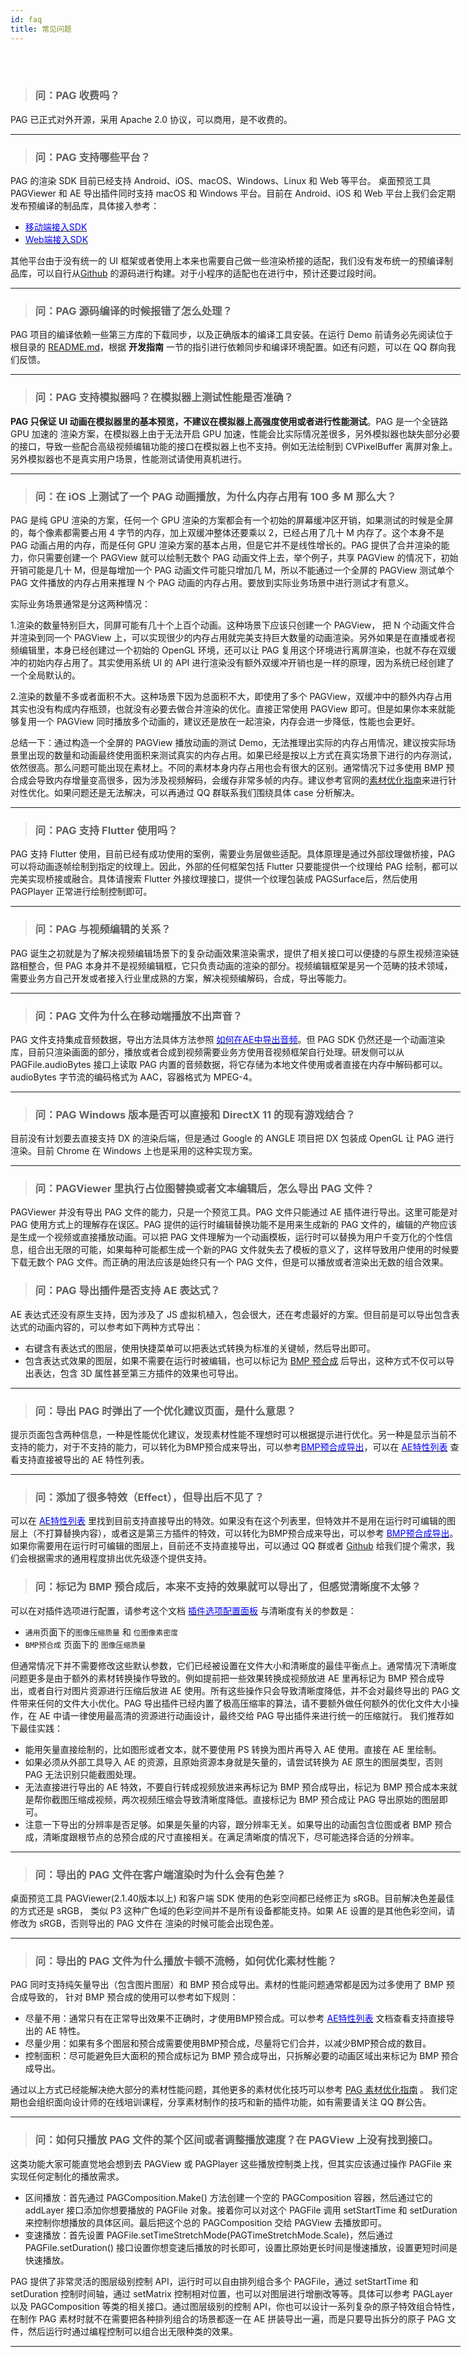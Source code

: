 ```yaml
---
id: faq
title: 常见问题
---
```


</br>
</br>
<div id='faq' style='width: 720px; margin: 0 auto'>

> ### 问：PAG 收费吗？
PAG 已正式对外开源，采用 Apache 2.0 协议，可以商用，是不收费的。

---

> ### 问：PAG 支持哪些平台？
PAG 的渲染 SDK 目前已经支持 Android、iOS、macOS、Windows、Linux 和 Web 等平台。 桌面预览工具 PAGViewer 和 AE 导出插件同时支持 macOS 和 Windows 平台。目前在 Android、iOS 和 Web 平台上我们会定期发布预编译的制品库，具体接入参考：

- [<font color=blue>移动端接入SDK</font>](/docs/sdk.html)
- [<font color=blue>Web端接入SDK</font>](/docs/sdk-web.html)

其他平台由于没有统一的 UI 框架或者使用上本来也需要自己做一些渲染桥接的适配，我们没有发布统一的预编译制品库，可以自行从[Github](https://github.com/Tencent/libpag) 的源码进行构建。对于小程序的适配也在进行中，预计还要过段时间。

---

> ### 问：PAG 源码编译的时候报错了怎么处理？

PAG 项目的编译依赖一些第三方库的下载同步，以及正确版本的编译工具安装。在运行 Demo 前请务必先阅读位于根目录的 [README.md](https://github.com/Tencent/libpag/blob/main/README.zh_CN.md)，根据 **开发指南** 一节的指引进行依赖同步和编译环境配置。如还有问题，可以在 QQ 群向我们反馈。

---

> ### 问：PAG 支持模拟器吗？在模拟器上测试性能是否准确？
**PAG 只保证 UI 动画在模拟器里的基本预览，不建议在模拟器上高强度使用或者进行性能测试**。PAG 是一个全链路 GPU 加速的
渲染方案，在模拟器上由于无法开启 GPU 加速，性能会比实际情况差很多，另外模拟器也缺失部分必要的接口，导致一些配合高级视频编辑功能的接口在模拟器上也不支持。例如无法绘制到 CVPixelBuffer 离屏对象上。另外模拟器也不是真实用户场景，性能测试请使用真机进行。 

---

> ### 问：在 iOS 上测试了一个 PAG 动画播放，为什么内存占用有 100 多 M 那么大？
PAG 是纯 GPU 渲染的方案，任何一个 GPU 渲染的方案都会有一个初始的屏幕缓冲区开销，如果测试的时候是全屏的，每个像素都需要占用 4 字节的内存，加上双缓冲整体还要乘以 2，已经占用了几十 M 内存了。这个本身不是 PAG 动画占用的内存，而是任何 GPU 渲染方案的基本占用，但是它并不是线性增长的。PAG 提供了合并渲染的能力，你只需要创建一个 PAGView 就可以绘制无数个 PAG 动画文件上去，举个例子，共享 PAGView 的情况下，初始开销可能是几十 M，但是每增加一个 PAG 动画文件可能只增加几 M，所以不能通过一个全屏的 PAGView 测试单个 PAG 文件播放的内存占用来推理 N 个 PAG 动画的内存占用。要放到实际业务场景中进行测试才有意义。

实际业务场景通常是分这两种情况：

1.渲染的数量特别巨大，同屏可能有几十个上百个动画。这种场景下应该只创建一个 PAGView， 把 N 个动画文件合并渲染到同一个 PAGView 上，可以实现很少的内存占用就完美支持巨大数量的动画渲染。另外如果是在直播或者视频编辑里，本身已经创建过一个初始的 OpenGL 环境，还可以让 PAG 复用这个环境进行离屏渲染，也就不存在双缓冲的初始内存占用了。其实使用系统 UI 的 API 进行渲染没有额外双缓冲开销也是一样的原理，因为系统已经创建了一个全局默认的。

2.渲染的数量不多或者面积不大。这种场景下因为总面积不大，即使用了多个 PAGView，双缓冲中的额外内存占用其实也没有构成内存瓶颈，也就没有必要去做合并渲染的优化。直接正常使用 PAGView 即可。但是如果你本来就能够复用一个 PAGView 同时播放多个动画的，建议还是放在一起渲染，内存会进一步降低，性能也会更好。

总结一下：通过构造一个全屏的 PAGView 播放动画的测试 Demo，无法推理出实际的内存占用情况，建议按实际场景里出现的数量和动画最终使用面积来测试真实的内存占用。如果已经是按以上方式在真实场景下进行的内存测试，依然很高。那么问题可能出现在素材上。不同的素材本身内存占用也会有很大的区别。通常情况下过多使用 BMP 预合成会导致内存增量变高很多，因为涉及视频解码，会缓存非常多帧的内存。建议参考官网的[素材优化指南](https://pag.io/docs/optimization.html)来进行针对性优化。如果问题还是无法解决，可以再通过 QQ 群联系我们围绕具体 case 分析解决。

---

> ### 问：PAG 支持 Flutter 使用吗？
PAG 支持 Flutter 使用，目前已经有成功使用的案例，需要业务层做些适配。具体原理是通过外部纹理做桥接，PAG 可以将动画逐帧绘制到指定的纹理上。因此，外部的任何框架包括 Flutter 只要能提供一个纹理给 PAG 绘制，都可以完美实现桥接或融合。具体请搜索 Flutter 外接纹理接口，提供一个纹理包装成 PAGSurface后，然后使用 PAGPlayer 正常进行绘制控制即可。

---

> ### 问：PAG 与视频编辑的关系？
PAG 诞生之初就是为了解决视频编辑场景下的复杂动画效果渲染需求，提供了相关接口可以便捷的与原生视频渲染链路相整合，但 PAG 本身并不是视频编辑框，它只负责动画的渲染的部分。视频编辑框架是另一个范畴的技术领域，需要业务方自己开发或者接入行业里成熟的方案，解决视频编解码，合成，导出等能力。

---

> ### 问：PAG 文件为什么在移动端播放不出声音？
PAG 文件支持集成音频数据，导出方法具体方法参照 [<font color=blue>如何在AE中导出音频</font>](https://pag.io/docs/pag-music-mark.html)。但 PAG SDK 仍然还是一个动画渲染库，目前只渲染画面的部分，播放或者合成到视频需要业务方使用音视频框架自行处理。研发侧可以从 PAGFile.audioBytes 接口上读取 PAG 内置的音频数据，将它存储为本地文件使用或者直接在内存中解码都可以。audioBytes 字节流的编码格式为 AAC，容器格式为 MPEG-4。


---

> ### 问：PAG Windows 版本是否可以直接和 DirectX 11 的现有游戏结合？
目前没有计划要去直接支持 DX 的渲染后端，但是通过 Google 的 ANGLE 项目把 DX 包装成 OpenGL 让 PAG 进行渲染。目前 Chrome 在 Windows 上也是采用的这种实现方案。

---

> ### 问：PAGViewer 里执行占位图替换或者文本编辑后，怎么导出 PAG 文件？
PAGViewer 并没有导出 PAG 文件的能力，只是一个预览工具。PAG 文件只能通过 AE 插件进行导出。这里可能是对 PAG 使用方式上的理解存在误区。PAG 提供的运行时编辑替换功能不是用来生成新的 PAG 文件的，编辑的产物应该是生成一个视频或直接播放动画。可以把 PAG 文件理解为一个动画模板，运行时可以替换为用户千变万化的个性信息，组合出无限的可能，如果每种可能都生成一个新的PAG 文件就失去了模板的意义了，这样导致用户使用的时候要下载无数个 PAG 文件。而正确的用法应该是始终只有一个 PAG 文件，但是可以播放或者渲染出无数的组合效果。

> ### 问：PAG 导出插件是否支持 AE 表达式？
AE 表达式还没有原生支持，因为涉及了 JS 虚拟机植入，包会很大，还在考虑最好的方案。但目前是可以导出包含表达式的动画内容的，可以参考如下两种方式导出：
- 右键含有表达式的图层，使用快捷菜单可以把表达式转换为标准的关键帧，然后导出即可。
- 包含表达式效果的图层，如果不需要在运行时被编辑，也可以标记为 [BMP 预合成](https://pag.io/docs/ae-bmp-guide.html) 后导出，这种方式不仅可以导出表达，包含 3D 属性甚至第三方插件的效果也可导出。

---

> ### 问：导出 PAG 时弹出了一个优化建议页面，是什么意思？
提示页面包含两种信息，一种是性能优化建议，发现素材性能不理想时可以根据提示进行优化。另一种是显示当前不支持的能力，对于不支持的能力，可以转化为BMP预合成来导出，可以参考[<font color=blue>BMP预合成导出</font>](/docs/ae-bmp-guide.html)，可以在 [<font color=blue>AE特性列表</font>](/docs/ae-support.html) 查看支持直接被导出的 AE 特性列表。

---

> ### 问：添加了很多特效（Effect），但导出后不见了？
可以在 [<font color=blue>AE特性列表</font>](/docs/ae-support.html) 里找到目前支持直接导出的特效。如果没有在这个列表里，但特效并不是用在运行时可编辑的图层上（不打算替换内容），或者这是第三方插件的特效，可以转化为BMP预合成来导出，可以参考 [<font color=blue>BMP预合成导出</font>](/docs/ae-bmp-guide.html)。如果你需要用在运行时可编辑的图层上，目前还不支持直接导出，可以通过 QQ 群或者 [Github](https://github.com/Tencent/libpag/discussions) 给我们提个需求，我们会根据需求的通用程度排出优先级逐个提供支持。

> ### 问：标记为 BMP 预合成后，本来不支持的效果就可以导出了，但感觉清晰度不太够？
可以在对插件选项进行配置，请参考这个文档 [<font color=blue>插件选项配置面板</font>](/plugin-config.html)
与清晰度有关的参数是：
- `通用`页面下的`图像压缩质量` 和 `位图像素密度`
- `BMP预合成` 页面下的 `图像压缩质量`

但通常情况下并不需要修改这些默认参数，它们已经被设置在文件大小和清晰度的最佳平衡点上。通常情况下清晰度问题更多是由于额外的素材转换操作导致的。例如提前把一些效果转换成视频放进 AE 里再标记为 BMP 预合成导出，或者自行对图片资源进行压缩后放进 AE 使用。所有这些操作只会导致清晰度降低，并不会对最终导出的 PAG 文件带来任何的文件大小优化。PAG 导出插件已经内置了极高压缩率的算法，请不要额外做任何额外的优化文件大小操作，在 AE 中请一律使用最高清的资源进行动画设计，最终交给 PAG 导出插件来进行统一的压缩就行。
我们推荐如下最佳实践：
- 能用矢量直接绘制的，比如图形或者文本，就不要使用 PS 转换为图片再导入 AE 使用。直接在 AE 里绘制。
- 如果必须从外部工具导入 AE 的资源，且原始资源本身就是矢量的，请尝试转换为 AE 原生的图层类型，否则 PAG 无法识别只能截图处理。
- 无法直接进行导出的 AE 特效，不要自行转成视频放进来再标记为 BMP 预合成导出，标记为 BMP 预合成本来就是帮你截图压缩成视频，两次视频压缩会导致清晰度降低。直接标记为 BMP 预合成让 PAG 导出原始的图层即可。
- 注意一下导出的分辨率是否足够。如果是矢量的内容，跟分辨率无关。如果导出的动画包含位图或者 BMP 预合成，清晰度跟根节点的总预合成的尺寸直接相关。在满足清晰度的情况下，尽可能选择合适的分辨率。

---

> ### 问：导出的 PAG 文件在客户端渲染时为什么会有色差？
桌面预览工具 PAGViewer(2.1.40版本以上) 和客户端 SDK 使用的色彩空间都已经修正为 sRGB。目前解决色差最佳的方式还是 sRGB，
类似 P3 这种广色域的色彩空间并不是所有设备都能支持。如果 AE 设置的是其他色彩空间，请修改为 sRGB，否则导出的 PAG 文件在
渲染的时候可能会出现色差。

---

> ### 问：导出的 PAG 文件为什么播放卡顿不流畅，如何优化素材性能？
PAG 同时支持纯矢量导出（包含图片图层）和 BMP 预合成导出。素材的性能问题通常都是因为过多使用了 BMP 预合成导致的，
针对 BMP 预合成的使用可以参考如下规则：
- 尽量不用：通常只有在正常导出效果不正确时，才使用BMP预合成。可以参考 [<font color=blue>AE特性列表</font>](/docs/ae-support.html) 文档查看支持直接导出的 AE 特性。
- 尽量少用：如果有多个图层和预合成需要使用BMP预合成，尽量将它们合并，以减少BMP预合成的数目。
- 控制面积：尽可能避免巨大面积的预合成标记为 BMP 预合成导出，只拆解必要的动画区域出来标记为 BMP 预合成导出。
  
通过以上方式已经能解决绝大部分的素材性能问题，其他更多的素材优化技巧可以参考 [PAG 素材优化指南](https://pag.io/docs/optimization.html) 。
我们定期也会组织面向设计师的在线培训课程，分享素材制作的技巧和新的插件功能，如有需要请关注 QQ 群公告。

---

> ### 问：如何只播放 PAG 文件的某个区间或者调整播放速度？在 PAGView 上没有找到接口。
这类功能大家可能直觉地会想到去 PAGView 或 PAGPlayer 这些播放控制类上找，但其实应该通过操作 PAGFile 来实现任何定制化的播放需求。 

- 区间播放：首先通过 PAGComposition.Make() 方法创建一个空的 PAGComposition 容器，然后通过它的 addLayer 接口添加你想要播放的 PAGFile 对象。接着你可以对这个 PAGFile 调用 setStartTime 和 setDuration 来控制你想播放的具体区间。最后把这个总的 PAGComposition 交给 PAGView 去播放即可。
- 变速播放：首先设置 PAGFile.setTimeStretchMode(PAGTimeStretchMode.Scale)，然后通过 PAGFile.setDuration() 接口设置你想变速后播放的时长即可，设置比原始更长时间是慢速播放，设置更短时间是快速播放。

PAG 提供了非常灵活的图层级别控制 API，运行时可以自由排列组合多个 PAGFile，通过 setStartTime 和 setDuration 控制时间轴，通过 setMatrix 控制相对位置，也可以对图层进行增删改等等。具体可以参考 PAGLayer 以及 PAGComposition 等类的相关接口。通过图层级别的控制 API，你也可以设计一系列复杂的原子特效组合特性，在制作 PAG 素材时就不在需要把各种排列组合的场景都逐一在 AE 拼装导出一遍，而是只要导出拆分的原子 PAG 文件，然后运行时通过编程控制可以组合出无限种类的效果。

---
</div>